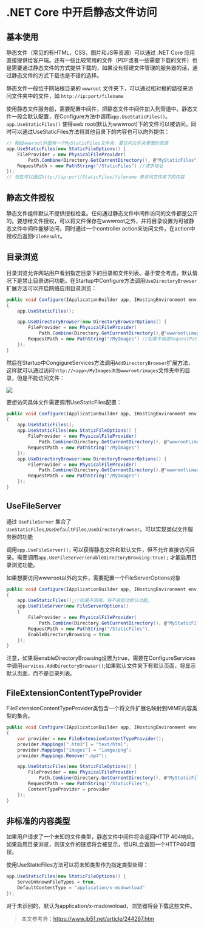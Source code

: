 # .NET Core 中开启静态文件访问


## 基本使用

静态文件（常见的有HTML，CSS，图片和JS等资源）可以通过 .NET Core 应用直接提供给客户端。还有一些比较常用的文件（PDF或者一些需要下载的文件）也是需要通过静态文件的方式提供下载的，如果没有搭建文件管理的服务器的话，通过静态文件的方式下载也是不错的选择。

静态文件一般位于网站根目录的 `wwwroot` 文件夹下，可以通过相对根的路径来访问文件夹中的文件，如 `http://ip:port/filename`

使用静态文件服务前，需要配置中间件，把静态文件中间件加入到管道中。静态文件一般会默认配置，在Configure方法中调用`app.UseStaticFiles()`。`app.UseStaticFiles()` 使得web root(默认为wwwroot)下的文件可以被访问。同时可以通过UseStaticFiles方法将其他目录下的内容也可以向外提供：
```csharp
// 假如wwwroot外面有一个MyStaticFiles文件夹，要访问文件夹里面的资源
app.UseStaticFiles(new StaticFileOptions() {
    FileProvider = new PhysicalFileProvider(
        Path.Combine(Directory.GetCurrentDirectory(), @"MyStaticFiles")), //用于定位资源的文件系统
    RequestPath = new PathString("/StaticFiles") //请求地址
});
// 现在可以通过http://ip:port/StaticFiles/filename 来访问文件夹下的内容
```

## 静态文件授权

静态文件组件默认不提供授权检查。任何通过静态文件中间件访问的文件都是公开的。要想给文件授权，可以将文件保存在wwwroot之外，并将目录设置为可被静态文件中间件能够访问，同时通过一个controller action来访问文件，在action中授权后返回`FileResult`。

## 目录浏览

目录浏览允许网站用户看到指定目录下的目录和文件列表。基于安全考虑，默认情况下是禁止目录访问功能。在Startup中Configure方法调用`UseDirectoryBrowser`扩展方法可以开启网络应用目录浏览：

```csharp
public void Configure(IApplicationBuilder app, IHostingEnvironment env, ILoggerFactory loggerFactory)
{
    app.UseStaticFiles();

    app.UseDirectoryBrowser(new DirectoryBrowserOptions() {
        FileProvider = new PhysicalFileProvider(
            Path.Combine(Directory.GetCurrentDirectory(),@"wwwroot\images")),
        RequestPath = new PathString("/MyImages") //如果不指定RequestPath，会将PhysicalFileProvider中的路径参数作为默认文件夹，替换掉wwwroot
    });
}
```

然后在Startup中CongigureServices方法调用`AddDirectoryBrowser`扩展方法，这样就可以通过访问`http://<app>/MyImages浏览wwwroot/images`文件夹中的目录，但是不能访问文件：

![](https://cdn.jsdelivr.net/gh/LesanOuO/images/img/DotNetCore静态文件1.png)

要想访问具体文件需要调用UseStaticFiles配置：

```csharp
public void Configure(IApplicationBuilder app, IHostingEnvironment env, ILoggerFactory loggerFactory)
{
    app.UseStaticFiles();
    app.UseStaticFiles(new StaticFileOptions() {
        FileProvider = new PhysicalFileProvider(
            Path.Combine(Directory.GetCurrentDirectory(), @"wwwroot\images")), //用于定位资源的文件系统
        RequestPath = new PathString("/MyImages")
    });
    app.UseDirectoryBrowser(new DirectoryBrowserOptions() {
        FileProvider = new PhysicalFileProvider(
            Path.Combine(Directory.GetCurrentDirectory(),@"wwwroot\images")),
        RequestPath = new PathString("/MyImages")
    });
}
```
## UseFileServer

通过 `UseFileServer` 集合了`UseStaticFiles`,`UseDefaultFiles`,`UseDirectoryBrowser`。可以实现类似文件服务器的功能

调用`app.UseFileServer();` 可以获得静态文件和默认文件，但不允许直接访问目录。需要调用`app.UseFileServer(enableDirectoryBrowsing:true);` 才能启用目录浏览功能。

如果想要访问wwwroot以外的文件，需要配置一个FileServerOptions对象
```csharp
public void Configure(IApplicationBuilder app, IHostingEnvironment env, ILoggerFactory loggerFactory)
{
    app.UseStaticFiles();//如果不调用，将不会启动默认功能。
    app.UseFileServer(new FileServerOptions()
    {
        FileProvider = new PhysicalFileProvider(
            Path.Combine(Directory.GetCurrentDirectory(), @"MyStaticFiles")),
        RequestPath = new PathString("/StaticFiles"),
        EnableDirectoryBrowsing = true
    });
}
```

注意，如果将enableDirectoryBrowsing设置为true，需要在ConfigureServices中调用`services.AddDirectoryBrowser()`;如果默认文件夹下有默认页面，将显示默认页面，而不是目录列表。

## FileExtensionContentTypeProvider

FileExtensionContentTypeProvider类包含一个将文件扩展名映射到MIME内容类型的集合。

```csharp
public void Configure(IApplicationBuilder app, IHostingEnvironment env, ILoggerFactory loggerFactory)
{
    var provider = new FileExtensionContentTypeProvider();
    provider.Mappings[".htm3"] = "text/html";
    provider.Mappings["images"] = "iamge/png";
    provider.Mappings.Remove(".mp4");

    app.UseStaticFiles(new StaticFileOptions() {
        FileProvider = new PhysicalFileProvider(
            Path.Combine(Directory.GetCurrentDirectory(), @"MyStaticFiles")),
        RequestPath = new PathString("/StaticFiles"),
        ContentTypeProvider = provider
    });
}
```

## 非标准的内容类型

如果用户请求了一个未知的文件类型，静态文件中间件将会返回HTTP 404响应。如果启用目录浏览，则该文件的链接将会被显示，但URL会返回一个HTTP404错误。

使用UseStaticFiles方法可以将未知类型作为指定类型处理：

```csharp
app.UseStaticFiles(new StaticFileOptions() {
    ServeUnknownFileTypes = true,
    DefaultContentType = "application/x-msdownload"
});
```
对于未识别的，默认为application/x-msdownload，浏览器将会下载这些文件。

> 本文参考自：https://www.jb51.net/article/244297.htm
